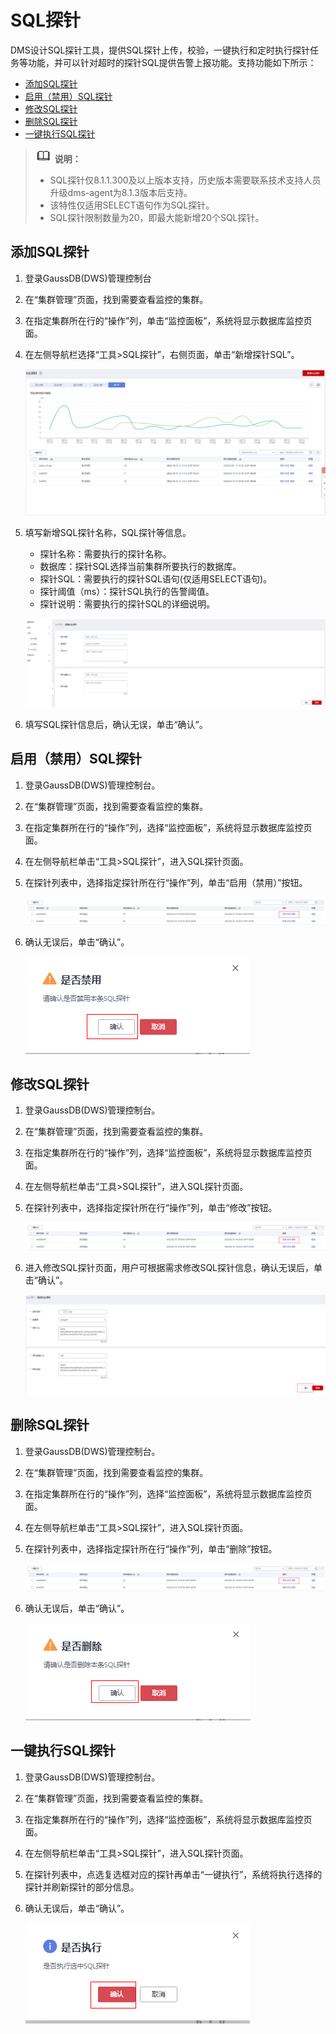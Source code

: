 # SQL探针<a name="ZH-CN_TOPIC_0000001455716637"></a>

DMS设计SQL探针工具，提供SQL探针上传，校验，一键执行和定时执行探针任务等功能，并可以针对超时的探针SQL提供告警上报功能。支持功能如下所示：

-   [添加SQL探针](#section15317181252017)
-   [启用（禁用）SQL探针](#section151719344274)
-   [修改SQL探针](#section19477477271)
-   [删除SQL探针](#section16956310352)
-   [一键执行SQL探针](#section13165101519425)

>![](public_sys-resources/icon-note.gif) **说明：** 
>-   SQL探针仅8.1.1.300及以上版本支持，历史版本需要联系技术支持人员升级dms-agent为8.1.3版本后支持。
>-   该特性仅适用SELECT语句作为SQL探针。
>-   SQL探针限制数量为20，即最大能新增20个SQL探针。

## 添加SQL探针<a name="section15317181252017"></a>

1.  登录GaussDB\(DWS\)管理控制台
2.  在“集群管理”页面，找到需要查看监控的集群。
3.  在指定集群所在行的“操作”列，单击“监控面板”，系统将显示数据库监控页面。
4.  在左侧导航栏选择“工具\>SQL探针”，右侧页面，单击“新增探针SQL”。

    ![](figures/zh-cn_image_0000001405477130.png)

5.  填写新增SQL探针名称，SQL探针等信息。

    -   探针名称：需要执行的探针名称。
    -   数据库：探针SQL选择当前集群所要执行的数据库。
    -   探针SQL：需要执行的探针SQL语句\(仅适用SELECT语句\)。
    -   探针阈值（ms）：探针SQL执行的告警阈值。
    -   探针说明：需要执行的探针SQL的详细说明。

    ![](figures/zh-cn_image_0000001405637106.png)

6.  填写SQL探针信息后，确认无误，单击“确认”。

## 启用（禁用）SQL探针<a name="section151719344274"></a>

1.  登录GaussDB\(DWS\)管理控制台。
2.  在“集群管理”页面，找到需要查看监控的集群。
3.  在指定集群所在行的“操作”列，选择“监控面板”，系统将显示数据库监控页面。
4.  在左侧导航栏单击“工具\>SQL探针”，进入SQL探针页面。
5.  在探针列表中，选择指定探针所在行“操作”列，单击“启用（禁用）”按钮。

    ![](figures/zh-cn_image_0000001405157386.png)

6.  确认无误后，单击“确认”。

    ![](figures/zh-cn_image_0000001455917281.png)


## 修改SQL探针<a name="section19477477271"></a>

1.  登录GaussDB\(DWS\)管理控制台。
2.  在“集群管理”页面，找到需要查看监控的集群。
3.  在指定集群所在行的“操作”列，选择“监控面板”，系统将显示数据库监控页面。
4.  在左侧导航栏单击“工具\>SQL探针”，进入SQL探针页面。
5.  在探针列表中，选择指定探针所在行“操作”列，单击“修改”按钮。

    ![](figures/zh-cn_image_0000001405317286.png)

6.  进入修改SQL探针页面，用户可根据需求修改SQL探针信息，确认无误后，单击“确认”。

    ![](figures/zh-cn_image_0000001405317278.png)


## 删除SQL探针<a name="section16956310352"></a>

1.  登录GaussDB\(DWS\)管理控制台。
2.  在“集群管理”页面，找到需要查看监控的集群。
3.  在指定集群所在行的“操作”列，选择“监控面板”，系统将显示数据库监控页面。
4.  在左侧导航栏单击“工具\>SQL探针”，进入SQL探针页面。
5.  在探针列表中，选择指定探针所在行“操作”列，单击“删除”按钮。

    ![](figures/zh-cn_image_0000001455836905.png)

6.  确认无误后，单击“确认”。

    ![](figures/zh-cn_image_0000001405157378.png)


## 一键执行SQL探针<a name="section13165101519425"></a>

1.  登录GaussDB\(DWS\)管理控制台。
2.  在“集群管理”页面，找到需要查看监控的集群。
3.  在指定集群所在行的“操作”列，选择“监控面板”，系统将显示数据库监控页面。
4.  在左侧导航栏单击“工具\>SQL探针”，进入SQL探针页面。
5.  在探针列表中，点选复选框对应的探针再单击“一键执行”，系统将执行选择的探针并刷新探针的部分信息。
6.  确认无误后，单击“确认”。

    ![](figures/zh-cn_image_0000001405637098.png)



